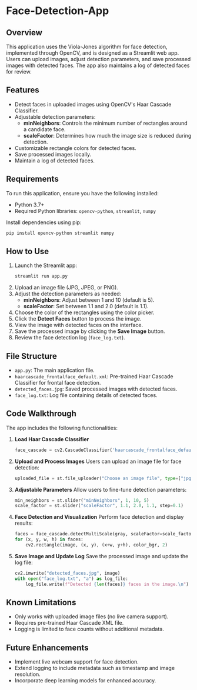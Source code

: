 # Face-Detection-App
## Overview
This application uses the Viola-Jones algorithm for face detection, implemented through OpenCV, and is designed as a Streamlit web app. Users can upload images, adjust detection parameters, and save processed images with detected faces. The app also maintains a log of detected faces for review.

## Features
- Detect faces in uploaded images using OpenCV's Haar Cascade Classifier.
- Adjustable detection parameters:
  - **minNeighbors**: Controls the minimum number of rectangles around a candidate face.
  - **scaleFactor**: Determines how much the image size is reduced during detection.
- Customizable rectangle colors for detected faces.
- Save processed images locally.
- Maintain a log of detected faces.

## Requirements
To run this application, ensure you have the following installed:
- Python 3.7+
- Required Python libraries: `opencv-python`, `streamlit`, `numpy`

Install dependencies using pip:
```bash
pip install opencv-python streamlit numpy
```

## How to Use
1. Launch the Streamlit app:
   ```bash
   streamlit run app.py
   ```
2. Upload an image file (JPG, JPEG, or PNG).
3. Adjust the detection parameters as needed:
   - **minNeighbors**: Adjust between 1 and 10 (default is 5).
   - **scaleFactor**: Set between 1.1 and 2.0 (default is 1.1).
4. Choose the color of the rectangles using the color picker.
5. Click the **Detect Faces** button to process the image.
6. View the image with detected faces on the interface.
7. Save the processed image by clicking the **Save Image** button.
8. Review the face detection log (`face_log.txt`).

## File Structure
- `app.py`: The main application file.
- `haarcascade_frontalface_default.xml`: Pre-trained Haar Cascade Classifier for frontal face detection.
- `detected_faces.jpg`: Saved processed images with detected faces.
- `face_log.txt`: Log file containing details of detected faces.

## Code Walkthrough
The app includes the following functionalities:
1. **Load Haar Cascade Classifier**
   ```python
   face_cascade = cv2.CascadeClassifier('haarcascade_frontalface_default.xml')
   ```

2. **Upload and Process Images**
   Users can upload an image file for face detection:
   ```python
   uploaded_file = st.file_uploader("Choose an image file", type=["jpg", "jpeg", "png"])
   ```

3. **Adjustable Parameters**
   Allow users to fine-tune detection parameters:
   ```python
   min_neighbors = st.slider("minNeighbors", 1, 10, 5)
   scale_factor = st.slider("scaleFactor", 1.1, 2.0, 1.1, step=0.1)
   ```

4. **Face Detection and Visualization**
   Perform face detection and display results:
   ```python
   faces = face_cascade.detectMultiScale(gray, scaleFactor=scale_factor, minNeighbors=min_neighbors)
   for (x, y, w, h) in faces:
       cv2.rectangle(image, (x, y), (x+w, y+h), color_bgr, 2)
   ```

5. **Save Image and Update Log**
   Save the processed image and update the log file:
   ```python
   cv2.imwrite("detected_faces.jpg", image)
   with open("face_log.txt", "a") as log_file:
       log_file.write(f"Detected {len(faces)} faces in the image.\n")
   ```

## Known Limitations
- Only works with uploaded image files (no live camera support).
- Requires pre-trained Haar Cascade XML file.
- Logging is limited to face counts without additional metadata.

## Future Enhancements
- Implement live webcam support for face detection.
- Extend logging to include metadata such as timestamp and image resolution.
- Incorporate deep learning models for enhanced accuracy.
